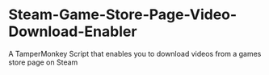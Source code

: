 # Steam-Game-Store-Page-Video-Download-Enabler
A TamperMonkey Script that enables you to download videos from a games store page on Steam
